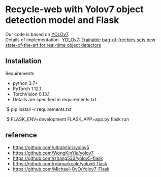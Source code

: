 # Recycle-web with Yolov7 object detection model and Flask
Our code is based on [YOLOv7](https://github.com/WongKinYiu/yolov7).  
Details of implementation- [YOLOv7: Trainable bag-of-freebies sets new state-of-the-art for real-time object detectors](https://arxiv.org/abs/2207.02696)



## Installation
Requirements
- python 3.7+
- PyTorch 1.12.1
- TorchVision 0.13.1
- Details are specified in requirements.txt.

`$ pip install -r requirements.txt 

`$ FLASK_ENV=development FLASK_APP=app.py flask run


## reference
- https://github.com/ultralytics/yolov5
- https://github.com/WongKinYiu/yolov7
- https://github.com/jzhang533/yolov5-flask 
- https://github.com/robmarkcole/yolov5-flask
- https://github.com/Michael-OvO/Yolov7-Flask
